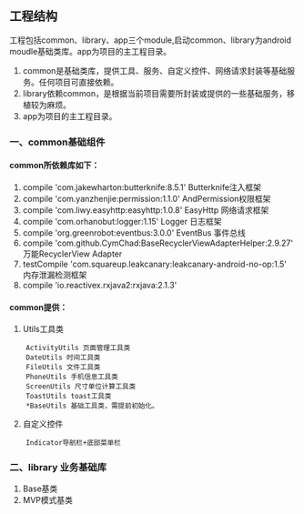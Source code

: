 ## 工程结构
工程包括common、library、app三个module,启动common、library为android moudle基础类库。app为项目的主工程目录。
1. common是基础类库，提供工具、服务、自定义控件、网络请求封装等基础服务。任何项目可直接依赖。
2. library依赖common，是根据当前项目需要所封装或提供的一些基础服务，移植较为麻烦。
3. app为项目的主工程目录。
### 一、common基础组件
#### common所依赖库如下：
 1. compile 'com.jakewharton:butterknife:8.5.1' Butterknife注入框架
 2. compile 'com.yanzhenjie:permission:1.1.0'   AndPermission权限框架
 3. compile 'com.liwy.easyhttp:easyhttp:1.0.8'  EasyHttp 网络请求框架
 4. compile 'com.orhanobut:logger:1.15'         Logger 日志框架
 5. compile 'org.greenrobot:eventbus:3.0.0'     EventBus 事件总线
 6. compile 'com.github.CymChad:BaseRecyclerViewAdapterHelper:2.9.27'   万能RecyclerView Adapter
 7. testCompile 'com.squareup.leakcanary:leakcanary-android-no-op:1.5'  内存泄漏检测框架
 8. compile 'io.reactivex.rxjava2:rxjava:2.1.3'
#### common提供：
1. Utils工具类
```
    ActivityUtils 页面管理工具类
    DateUtils 时间工具类
    FileUtils 文件工具类
    PhoneUtils 手机信息工具类
    ScreenUtils 尺寸单位计算工具类
    ToastUtils toast工具类
    *BaseUtils 基础工具类，需提前初始化。
 ```
    
2. 自定义控件
```
    Indicator导航栏+底部菜单栏
```


### 二、library 业务基础库
1. Base基类
2. MVP模式基类